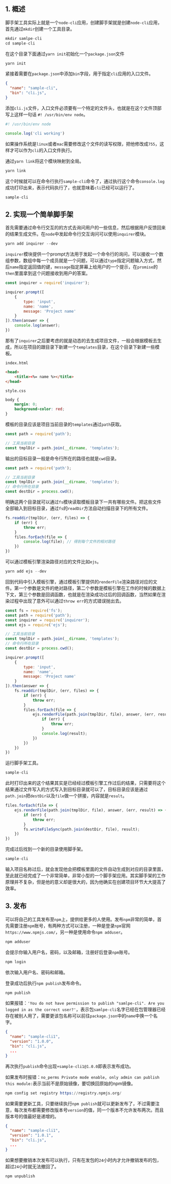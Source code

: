 ## 1. 概述

脚手架工具实际上就是一个```node-cli```应用，创建脚手架就是创建```node-cli```应用，首先通过```mkdir```创建一个工具目录。

```js
mkdir samlpe-cli
cd sample-cli
```

在这个目录下面通过```yarn init```初始化一个```package.json```文件

```js
yarn init
```

紧接着需要在```package.json```中添加```bin```字段，用于指定```cli```应用的入口文件。

```json
{
  "name": "sample-cli",
  "bin": "cli.js",
}
```

添加```cli.js```文件，入口文件必须要有一个特定的文件头，也就是在这个文件顶部写上这样一句话 ```#! /usr/bin/env node```。

```js
#! /usr/bin/env node

console.log('cli working')
```

如果操作系统是```linux```或者```mac```需要修改这个文件的读写权限，把他修改成```755```，这样才可以作为```cli```的入口文件执行。

通过```yarn link```将这个模块映射到全局。

```js
yarn link
```

这个时候就可以在命令行执行```sample-cli```命令了，通过执行这个命令```console.log```成功打印出来，表示代码执行了，也就意味着```cli```已经可以运行了。

```js
sample-cli
```

## 2. 实现一个简单脚手架


首先需要通过命令行交互的的方式去询问用户的一些信息，然后根据用户反馈回来的结果生成文件。在```node```中发起命令行交互询问可以使用```inquirer```模块。

```s
yarn add inquirer --dev
```

```inquirer```模块提供一个prompt方法用于发起一个命令行的询问，可以接收一个数组参数，数组中每一个成员就是一个问题，可以通过```type```指定问题输入方式，然后```name```指定返回值的键，```message```指定屏幕上给用户的一个提示，在```promise```的```then```里面拿到这个问题接收到用户的答案。

```js
const inquirer = require('inquirer');

inquirer.prompt([
    {
        type: 'input',
        name: 'name',
        message: 'Project name'
    }
]).then(answer => {
    console.log(answer);
})
```

那有了```inquirer```之后要考虑的就是动态的去生成项目文件，一般会根据模板去生成，所以在项目的跟目录下新建一个```templates```目录，在这个目录下新建一些模板。

```index.html```

```html
<head>
    <title><%= name %></title>
</head>
```

```style.css```

```css
body {
    margin: 0;
    background-color: red;
}
```

模板的目录应该是项目当前目录的```templates```通过```path```获取。

```js
const path = require('path');

// 工具当前目录
const tmplDir = path.join(__dirname, 'templates');
```

输出的目标目录一般是命令行所在的路径也就是```cwd```目录。

```js
const path = require('path');

// 工具当前目录
const tmplDir = path.join(__dirname, 'templates');
// 命令行所在目录
const destDir = process.cwd();

```

明确这两个目录就可以通过```fs```模块读取模板目录下一共有哪些文件。把这些文件全部输入到目标目录，通过```fs```的```readDir```方法自动扫描目录下的所有文件。

```js
fs.readdir(tmplDir, (err, files) => {
    if (err) {
        throw err;
    }
    files.forEach(file => {
        console.log(file); // 得到每个文件的相对路径
    })
})
```

可以通过模板引擎渲染路径对应的文件比如```ejs```。

```js
yarn add ejs --dev
```

回到代码中引入模板引擎，通过模板引擎提供的```renderFile```渲染路径对应的文件。第一个参数是文件的绝对路径，第二个参数是模板引擎在工作的时候的数据上下文，第三个参数是回调函数，也就是在渲染成功过后的回调函数，当然如果在渲染过程中出现了意外可以通过```throw err```的方式错误抛出去。

```js
const fs = require('fs');
const path = require('path');
const inquirer = require('inquirer');
const ejs = require('ejs');

// 工具当前目录
const tmplDir = path.join(__dirname, 'templates');
// 命令行所在目录
const destDir = process.cwd();

inquirer.prompt([
    {
        type: 'input',
        name: 'name',
        message: 'Project name'
    }
]).then(answer => {
    fs.readdir(tmplDir, (err, files) => {
        if (err) {
            throw err;
        }
        files.forEach(file => {
            ejs.renderFile(path.join(tmplDir, file), answer, (err, result) => {
                if (err) {
                    throw err;
                }
                console.log(result);
            })
        })
    })
})

```

运行脚手架工具。

```js
sample-cli
```

此时打印出来的这个结果其实是已经经过模板引擎工作过后的结果，只需要将这个结果通过文件写入的方式写入到目标目录就可以了，目标目录应该是通过```path.join```把```destDir```以及```file```做一个拼接，内容就是```result```。

```javascript
files.forEach(file => {
    ejs.renderFile(path.join(tmplDir, file), answer, (err, result) => {
        if (err) {
            throw err;
        }
        fs.writeFileSync(path.join(destDir, file), result);
    })
})

```

完成过后找到一个新的目录使用脚手架。

```js
sample-cli
```

输入项目名称过后，就会发现他会把模板里面的文件自动生成到对应的目录里面，至此就已经完成了一个非常简单，非常小型的一个脚手架应用。其实脚手架的工作原理并不复杂，但是他的意义却是很大的，因为他确实在创建项目环节大大提高了效率。

## 3. 发布

可以将自己的工具发布至```npm```上，提供给更多的人使用。发布```npm```非常的简单，首先需要注册```npm```账号，有两种方式可以注册，一种是登录```npm```官网```https://www.npmjs.com/```，另一种是使用命令```npm adduser```。

```js
npm adduser
```

会提示你输入用户名，密码，以及邮箱，注册好后登录```npm```账号。

```js
npm login
```

依次输入用户名、密码和邮箱。

登录成功后执行```npm publish```发布命令。

```js
npm publish
```

如果报错：```'You do not have permission to publish "samlpe-cli". Are you logged in as the correct user?'```，表示包```samlpe-cli```名字已经在包管理器已经存在被别人用了，需要更该包名称可以前往```package.json```中的```name```中换一个名字。

```json
{
  "name": "sample-cli1",
  "version": "1.0.0",
  "bin": "cli.js",
  ...
}
```

再次执行```publish```命令出现```+sample-cli1@1.0.0```即表示发布成功。

如果发布时报错：```no_perms Private mode enable, only admin can publish this module:```表示当前不是原始镜像，要切换回原始的npm镜像。

```s
npm config set registry https://registry.npmjs.org/
```

如果需要更新工具，只要继续执行```npm publish```就可以更新发布了，不过需要注意，每次发布都需要修改版本号```version```的值，同一个版本不允许发布两次。而且版本号的值最好是递增的。

```json
{
  "name": "sample-cli1",
  "version": "1.0.1",
  "bin": "cli.js",
  ...
}
```

如果想要撤销本次发布可以执行，只有在发包的```24```小时内才允许撤销发布的包，超过```24```小时就无法撤回了。

```js
npm unpublish
```
